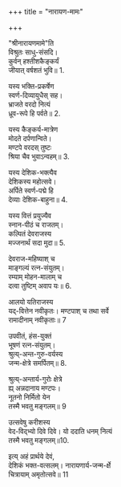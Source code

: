 +++
title = "नारायण-मामः"

+++

"श्रीनारायणमामे"ति  
विश्रुतः साधु-संसदि।  
कुर्वन् हश्तीशकैङ्कर्यं  
जीयात् वर्षशतं भुवि॥ 1.

यस्य भक्ति-प्रकर्षेण  
स्वर्ण-दिव्यायुधैस् सह।  
भ्राजते वरदो नित्यं  
ध्रूव-रूपे हि पर्वते॥ 2.

यस्य कैङ्कर्य-मात्रेण  
मोदते दर्पणान्विते।  
मण्टपे  वरदस् तुष्टः  
श्रिया चैव भुवाऽन्वहम्॥ 3.

यस्य देशिक-भक्त्यैव  
देशिकस्य महोत्सवे।  
अर्पिते स्वर्ण-पद्मे हि  
देव्याः देशिक-बाहुना॥  4.

यस्य वित्तं प्रयुज्यैव  
स्नान-पीठं च राजतम्।  
कल्पितं देवराजस्य  
मज्जनार्थं सदा मुदा॥ 5.

देवराज-महिष्याश् च  
माङ्गल्यं रत्न-संयुतम्।  
रम्याम् मोहन-मालाम् च  
दत्वा तुष्टिम् अवाप यः॥ 6.

आलयो यतिराजस्य  
यद्-वित्तेन नवीकृतः।
मण्टपाश् च तथा सर्वे  
रामादीनाम् नवीकृताः॥ 7

उपवीतं, हंस-युक्तं  
भूषणं रत्न-संयुतम्।  
श्रुत्य्-अन्त-गुरु-वर्यस्य  
जन्म-क्षेत्रे समर्पितम्॥ 8.

श्रुत्य्-अन्तार्य-गुरोः क्षेत्रे  
ह्य् अन्नदानाय मण्टपः।  
नूतनो निर्मितो येन  
तस्मै भवतु मङ्गलम्॥ 9

उत्सवेषु करीशस्य  
वेद-विद्भ्यो दिवे दिवे।
यो ददाति धनम् नित्यं  
तस्मै भवतु मङ्गलम्॥10.

इत्य् अहं प्रार्थये देवं,  
देशिकं भक्त-वत्सलम्।
नारायणार्य-जन्म-र्क्षे  
चित्रायाम् अमृतोत्सवे॥ 11
